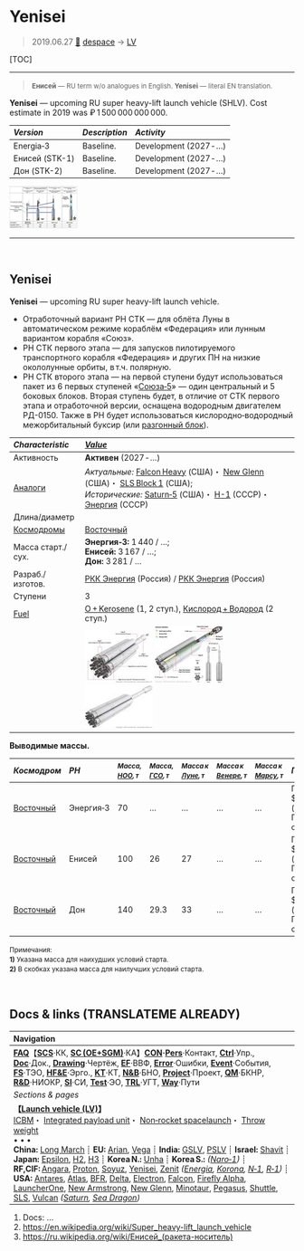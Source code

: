 # Yenisei
> 2019.06.27 [🚀](../index/index.md) [despace](index.md) → [LV](lv.md)

[TOC]

---

> <small>**Енисей** — RU term w/o analogues in English. **Yenisei** — literal EN translation.</small>

**Yenisei** — upcoming RU super heavy-lift launch vehicle (SHLV). Cost estimate in 2019 was ₽ 1 500 000 000 000.

|*Version*|*Description*|*Activity*|
|:--|:--|:--|
|Energia‑3|Baseline.|Development (2027 ‑ …)|
|Енисей (STK-1)|Baseline.|Development (2027 ‑ …)|
|Дон (STK-2)|Baseline.|Development (2027 ‑ …)|

[![](f/lv/stk/enisey_project_2028_0_thumb.jpg)](f/lv/stk/enisey_project_2028_0.jpg)



---

<p style="page-break-after:always"> </p>

## Yenisei
**Yenisei** — upcoming RU super heavy-lift launch vehicle.

   - Отработочный вариант РН СТК — для облёта Луны в автоматическом режиме кораблём «Федерация» или лунным вариантом корабля «Союз».
   - РН СТК первого этапа — для запусков пилотируемого транспортного корабля «Федерация» и других ПН на низкие окололунные орбиты, в т.ч. полярную.
   - РН СТК второго этапа — на первой ступени будут использоваться пакет из 6 первых ступеней «[Союза‑5](soyuz.md)» — один центральный и 5 боковых блоков. Вторая ступень будет, в отличие от СТК первого этапа и отработочной версии, оснащена водородным двигателем РД-0150. Также в РН будет использоваться кислородно‑водородный межорбитальный буксир (или [разгонный блок](lv.md)).

|*Characteristic*|*[Value](si.md)*|
|:--|:--|
|Активность|**Активен** (2027 ‑ …)|
|[Аналоги](analogue.md)|*Актуальные:* [Falcon Heavy](falcon.md) (США)・ [New Glenn](new_glenn.md) (США)・ [SLS Block 1](sls.md) (США);<br> *Исторические:* [Saturn‑5](saturn.md) (США)・ [Н-1](n_1.md) (СССР)・ [Энергия](energia.md) (СССР)|
|Длина/диаметр| |
|[Космодромы](spaceport.md)|[Восточный](spaceport.md)|
|Масса старт./сух.|**Энергия‑3:** 1 440 / …;<br> **Енисей:** 3 167 / …;<br> **Дон:** 3 281 / …|
|Разраб./изготов.|[РКК Энергия](ркк_энергия.md) (Россия) / [РКК Энергия](ркк_энергия.md) (Россия)|
|Ступени|3|
|[Fuel](fuel.md)|[O + Kerosene](o_plus.md) (1, 2 ступ.), [Кислород + Водород](o_plus.md) (2 ступ.)|
| |[![](f/lv/stk/stk1_01_thumb.jpg)](f/lv/stk/stk1_01.jpg) [![](f/lv/stk/stk1_02_thumb.jpg)](f/lv/stk/stk1_02.jpg) [![](f/lv/stk/stk2_01_thumb.jpg)](f/lv/stk/stk2_01.jpg)|

**Выводимые массы.**

|*Космодром*|*РН*|<small>*Масса,<br> [НОО](nnb.md), т*</small>|<small>*Масса,<br> [ГСО](nnb.md), т*</small>|<small>*Масса к<br> [Луне](moon.md), т*</small>|<small>*Масса к<br> [Венере](venus.md), т*</small>|<small>*Масса к<br> [Марсу](mars.md), т*</small>|*Примечания*|
|:--|:--|:--|:--|:--|:--|:--|:--|
|[Восточный](spaceport.md)|Энергия‑3|70|…|…|…|…|Пуск — $ … млн (… г);<br> ПН 4.86 % от ст.массы|
|[Восточный](spaceport.md)|Енисей|100|26|27|…|…|Пуск — $ … млн (… г);<br> ПН 3.15 % от ст.массы|
|[Восточный](spaceport.md)|Дон|140|29.3|33|…|…|Пуск — $ … млн (… г);<br> ПН 4.26 % от ст.массы|

<small>Примечания:<br> **1)** Указана масса для наихудших условий старта.<br> **2)** В скобках указана масса для наилучших условий старта.</small>



<p style="page-break-after:always"> </p>

## Docs & links (TRANSLATEME ALREADY)
|Navigation|
|:--|
|**[FAQ](faq.md)**【**[SCS](scs.md)**·КК, **[SC (OE+SGM)](sc.md)**·КА】**[CON](contact.md)·[Pers](person.md)**·Контакт, **[Ctrl](control.md)**·Упр., **[Doc](doc.md)**·Док., **[Drawing](drawing.md)**·Чертёж, **[EF](ef.md)**·ВВФ, **[Error](error.md)**·Ошибки, **[Event](event.md)**·События, **[FS](fs.md)**·ТЭО, **[HF&E](hfe.md)**·Эрго., **[KT](kt.md)**·КТ, **[N&B](nnb.md)**·БНО, **[Project](project.md)**·Проект, **[QM](qm.md)**·БКНР, **[R&D](rnd.md)**·НИОКР, **[SI](si.md)**·СИ, **[Test](test.md)**·ЭО, **[TRL](trl.md)**·УГТ, **[Way](way.md)**·Пути|
|*Sections & pages*|
|**【[Launch vehicle (LV)](lv.md)】**<br> [ICBM](icbm.md)・ [Integrated payload unit](lv.md)・ [Non‑rocket spacelaunch](nrs.md)・ [Throw weight](throw_weight.md)<br>• • •<br> **China:** [Long March](long_march.md) ┊ **EU:** [Arian](arian.md), [Vega](vega.md) ┊ **India:** [GSLV](gslv.md), [PSLV](pslv.md) ┊ **Israel:** [Shavit](shavit.md) ┊ **Japan:** [Epsilon](epsilon.md), [H2](h2.md), [H3](h3.md) ┊ **Korea N.:** [Unha](unha.md) ┊ **Korea S.:** *([Naro‑1](naro_1.md))* ┊ **RF,CIF:** [Angara](angara.md), [Proton](proton.md), [Soyuz](soyuz.md), [Yenisei](yenisei.md), [Zenit](zenit.md) *([Energia](energia.md), [Korona](korona.md), [N‑1](n_1.md), [R‑1](r_7.md))* ┊ **USA:** [Antares](antares.md), [Atlas](atlas.md), [BFR](bfr.md), [Delta](delta.md), [Electron](electron.md), [Falcon](falcon.md), [Firefly Alpha](firefly_alpha.md), [LauncherOne](launcherone.md), [New Armstrong](new_armstrong.md), [New Glenn](new_glenn.md), [Minotaur](minotaur.md), [Pegasus](pegasus.md), [Shuttle](shuttle.md), [SLS](sls.md), [Vulcan](vulcan.md) *([Saturn](saturn_lv.md), [Sea Dragon](sea_dragon.md))*|

   1. Docs: …
   1. <https://en.wikipedia.org/wiki/Super_heavy-lift_launch_vehicle>
   1. <https://ru.wikipedia.org/wiki/Енисей_(ракета-носитель)>
